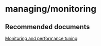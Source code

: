 <properties
	pageTitle="managing/monitoring"
	description="managing/monitoring"
	service="microsoft.sql"
	resource="servers"
	authors="emlisa"
	displayOrder=""
	selfHelpType="generic"
	supportTopicIds="31980415"
	resourceTags=""
	productPesIds="13491"
	cloudEnvironments="public"
/>

# managing/monitoring

## **Recommended documents**
[Monitoring and performance tuning](https://docs.microsoft.com/azure/sql-database/sql-database-monitor-tune-overview/)

